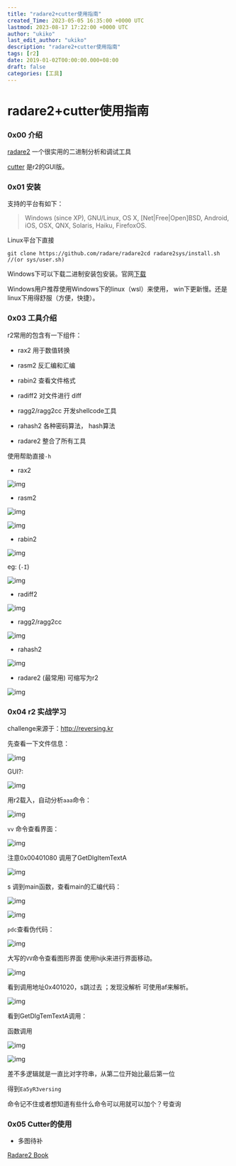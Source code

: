 ```yaml
---
title: "radare2+cutter使用指南"
created_Time: 2023-05-05 16:35:00 +0000 UTC
lastmod: 2023-08-17 17:22:00 +0000 UTC
author: "ukiko"
last_edit_author: "ukiko"
description: "radare2+cutter使用指南"
tags: [r2]
date: 2019-01-02T00:00:00.000+08:00
draft: false
categories: [工具]
---
```


# radare2+cutter使用指南

### 0x00 介绍

[radare2](https://github.com/radare/radare2) 一个很实用的二进制分析和调试工具

[cutter](https://github.com/radareorg/cutter) 是r2的GUI版。

### 0x01 安装

支持的平台有如下：

> Windows (since XP), GNU/Linux, OS X, [Net|Free|Open]BSD, Android, iOS, OSX, QNX, Solaris, Haiku, FirefoxOS.

Linux平台下直接

```shell
git clone https://github.com/radare/radare2cd radare2sys/install.sh //(or sys/user.sh)
```

Windows下可以下载二进制安装包安装。官网[下载](https://www.radare.org/r/)

Windows用户推荐使用Windows下的linux（wsl）来使用， win下更新慢。还是linux下用得舒服（方便，快捷）。

### 0x03 工具介绍

r2常用的包含有一下组件：

- rax2 用于数值转换

- rasm2 反汇编和汇编

- rabin2 查看文件格式

- radiff2 对文件进行 diff

- ragg2/ragg2­cc 开发shellcode工具

- rahash2 各种密码算法， hash算法

- radare2 整合了所有工具

使用帮助直接`-h`

- rax2

![img](http://my-md-1253484710.coscd.myqcloud.com/20181123153746.png)

- rasm2

![img](http://my-md-1253484710.coscd.myqcloud.com/20181123153901.png)

![img](https://my-md-1253484710.file.myqcloud.com/1542959275318.png)

- rabin2

![img](http://my-md-1253484710.coscd.myqcloud.com/20181123154355.png)

eg: (`-I`)

![img](http://my-md-1253484710.coscd.myqcloud.com/20181123154422.png)

- radiff2

![img](http://my-md-1253484710.coscd.myqcloud.com/20181123154448.png)

- ragg2/ragg2­cc

![img](http://my-md-1253484710.coscd.myqcloud.com/20181123154514.png)

- rahash2

![img](http://my-md-1253484710.coscd.myqcloud.com/20181123154604.png)

- radare2 (最常用) 可缩写为r2

![img](http://my-md-1253484710.coscd.myqcloud.com/20181123155156.png)

### 0x04 r2 实战学习

challenge来源于：http://reversing.kr

先查看一下文件信息：

![img](http://my-md-1253484710.coscd.myqcloud.com/20181123155334.png)

GUI?:

![img](http://my-md-1253484710.coscd.myqcloud.com/20181123155444.png)

用r2载入，自动分析`aaa`命令：

![img](http://my-md-1253484710.coscd.myqcloud.com/20181123155649.png)

`vv` 命令查看界面：

![img](http://my-md-1253484710.coscd.myqcloud.com/20181123160028.png)

注意0x00401080 调用了GetDlgItemTextA

![img](http://my-md-1253484710.coscd.myqcloud.com/20181123160457.png)

s 调到main函数，查看main的汇编代码：

![img](http://my-md-1253484710.coscd.myqcloud.com/20181123160744.png)

![img](http://my-md-1253484710.coscd.myqcloud.com/20181123160818.png)

`pdc`查看伪代码：

![img](http://my-md-1253484710.coscd.myqcloud.com/20181123161145.png)

大写的`VV`命令查看图形界面 使用hijk来进行界面移动。

![img](http://my-md-1253484710.coscd.myqcloud.com/20181123161242.png)

看到调用地址0x401020，s跳过去 ；发现没解析 可使用af来解析。

![img](http://my-md-1253484710.coscd.myqcloud.com/20181123162026.png)

看到GetDlgTemTextA调用：

函数调用

![img](http://my-md-1253484710.coscd.myqcloud.com/20181123162157.png)

![img](http://my-md-1253484710.coscd.myqcloud.com/20181123162302.png)

差不多逻辑就是一直比对字符串，从第二位开始比最后第一位

得到`Ea5yR3versing`

命令记不住或者想知道有些什么命令可以用就可以加个？号查询

### 0x05 Cutter的使用

- 多图待补

[Radare2 Book](https://legacy.gitbook.com/book/radare/radare2book/details)


